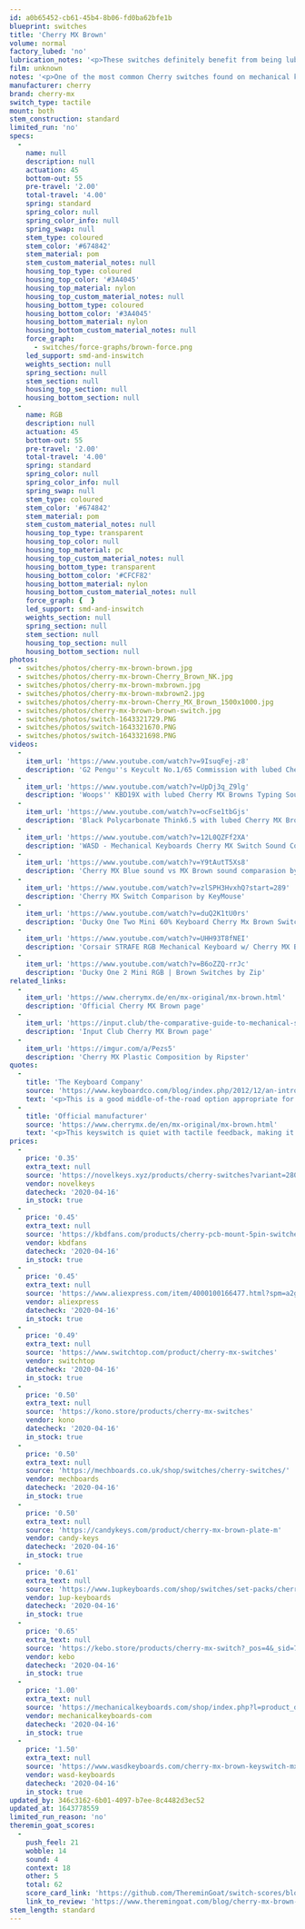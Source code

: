 ```yaml
---
id: a0b65452-cb61-45b4-8b06-fd0ba62bfe1b
blueprint: switches
title: 'Cherry MX Brown'
volume: normal
factory_lubed: 'no'
lubrication_notes: '<p>These switches definitely benefit from being lubed. Check out the sound test videos for demonstrations.</p>'
film: unknown
notes: '<p>One of the most common Cherry switches found on mechanical keyboards. A great tactile starter switch.</p><p>They are relatively light, gently tactile, and somewhat quiet.</p><p>Although many people find them just fine for gaming, some don&#8217;t like the fact that the release point is above the actuation point. This can cause some trouble with double-tapping.</p>'
manufacturer: cherry
brand: cherry-mx
switch_type: tactile
mount: both
stem_construction: standard
limited_run: 'no'
specs:
  -
    name: null
    description: null
    actuation: 45
    bottom-out: 55
    pre-travel: '2.00'
    total-travel: '4.00'
    spring: standard
    spring_color: null
    spring_color_info: null
    spring_swap: null
    stem_type: coloured
    stem_color: '#674842'
    stem_material: pom
    stem_custom_material_notes: null
    housing_top_type: coloured
    housing_top_color: '#3A4045'
    housing_top_material: nylon
    housing_top_custom_material_notes: null
    housing_bottom_type: coloured
    housing_bottom_color: '#3A4045'
    housing_bottom_material: nylon
    housing_bottom_custom_material_notes: null
    force_graph:
      - switches/force-graphs/brown-force.png
    led_support: smd-and-inswitch
    weights_section: null
    spring_section: null
    stem_section: null
    housing_top_section: null
    housing_bottom_section: null
  -
    name: RGB
    description: null
    actuation: 45
    bottom-out: 55
    pre-travel: '2.00'
    total-travel: '4.00'
    spring: standard
    spring_color: null
    spring_color_info: null
    spring_swap: null
    stem_type: coloured
    stem_color: '#674842'
    stem_material: pom
    stem_custom_material_notes: null
    housing_top_type: transparent
    housing_top_color: null
    housing_top_material: pc
    housing_top_custom_material_notes: null
    housing_bottom_type: transparent
    housing_bottom_color: '#CFCF82'
    housing_bottom_material: nylon
    housing_bottom_custom_material_notes: null
    force_graph: {  }
    led_support: smd-and-inswitch
    weights_section: null
    spring_section: null
    stem_section: null
    housing_top_section: null
    housing_bottom_section: null
photos:
  - switches/photos/cherry-mx-brown-brown.jpg
  - switches/photos/cherry-mx-brown-Cherry_Brown_NK.jpg
  - switches/photos/cherry-mx-brown-mxbrown.jpg
  - switches/photos/cherry-mx-brown-mxbrown2.jpg
  - switches/photos/cherry-mx-brown-Cherry_MX_Brown_1500x1000.jpg
  - switches/photos/cherry-mx-brown-brown-switch.jpg
  - switches/photos/switch-1643321729.PNG
  - switches/photos/switch-1643321670.PNG
  - switches/photos/switch-1643321698.PNG
videos:
  -
    item_url: 'https://www.youtube.com/watch?v=9IsuqFej-z8'
    description: 'G2 Pengu''s Keycult No.1/65 Commission with lubed Cherry MX Browns Typing Sounds ASMR by Taeha Types'
  -
    item_url: 'https://www.youtube.com/watch?v=UpDj3q_Z9lg'
    description: 'Woops'' KBD19X with lubed Cherry MX Browns Typing Sounds ASMR by Taeha Types'
  -
    item_url: 'https://www.youtube.com/watch?v=ocFse1tbGjs'
    description: 'Black Polycarbonate Think6.5 with lubed Cherry MX Browns Typing Sounds ASMR by Taeha Types'
  -
    item_url: 'https://www.youtube.com/watch?v=12L0QZFf2XA'
    description: 'WASD - Mechanical Keyboards Cherry MX Switch Sound Comparison 2017 by  wasdkeyboards'
  -
    item_url: 'https://www.youtube.com/watch?v=Y9tAutT5Xs8'
    description: 'Cherry MX Blue sound vs MX Brown sound comparasion by Andri Rachman'
  -
    item_url: 'https://www.youtube.com/watch?v=zlSPH3HvxhQ?start=289'
    description: 'Cherry MX Switch Comparison by KeyMouse'
  -
    item_url: 'https://www.youtube.com/watch?v=duQ2K1tU0rs'
    description: 'Ducky One Two Mini 60% Keyboard Cherry Mx Brown Switches: Sound Test ( Tfue''s Keyboard ) by Toops Gaming'
  -
    item_url: 'https://www.youtube.com/watch?v=UHH93T8fNEI'
    description: 'Corsair STRAFE RGB Mechanical Keyboard w/ Cherry MX Brown Switches REVIEW by Andrew Evans'
  -
    item_url: 'https://www.youtube.com/watch?v=B6oZZQ-rrJc'
    description: 'Ducky One 2 Mini RGB | Brown Switches by Zip'
related_links:
  -
    item_url: 'https://www.cherrymx.de/en/mx-original/mx-brown.html'
    description: 'Official Cherry MX Brown page'
  -
    item_url: 'https://input.club/the-comparative-guide-to-mechanical-switches/tactile/cherry-mx-brown/'
    description: 'Input Club Cherry MX Brown page'
  -
    item_url: 'https://imgur.com/a/Pezs5'
    description: 'Cherry MX Plastic Composition by Ripster'
quotes:
  -
    title: 'The Keyboard Company'
    source: 'https://www.keyboardco.com/blog/index.php/2012/12/an-introduction-to-cherry-mx-mechanical-switches/'
    text: '<p>This is a good middle-of-the-road option appropriate for both typing and gaming.</p>'
  -
    title: 'Official manufacturer'
    source: 'https://www.cherrymx.de/en/mx-original/mx-brown.html'
    text: '<p>This keyswitch is quiet with tactile feedback, making it perfect for accurate typing.</p>'
prices:
  -
    price: '0.35'
    extra_text: null
    source: 'https://novelkeys.xyz/products/cherry-switches?variant=28058371850333'
    vendor: novelkeys
    datecheck: '2020-04-16'
    in_stock: true
  -
    price: '0.45'
    extra_text: null
    source: 'https://kbdfans.com/products/cherry-pcb-mount-5pin-switches-10pcs?variant=21746277089328'
    vendor: kbdfans
    datecheck: '2020-04-16'
    in_stock: true
  -
    price: '0.45'
    extra_text: null
    source: 'https://www.aliexpress.com/item/4000100166477.html?spm=a2g0o.productlist.0.0.527b7cf0RT4vgN&algo_pvid=cc1bca6c-69a7-4bac-8618-e64a3c77d8df&algo_expid=cc1bca6c-69a7-4bac-8618-e64a3c77d8df-0&btsid=0ab6f82c15870503543466990e6eb8&ws_ab_test=searchweb0_0,searchweb201602_,searchweb201603_'
    vendor: aliexpress
    datecheck: '2020-04-16'
    in_stock: true
  -
    price: '0.49'
    extra_text: null
    source: 'https://www.switchtop.com/product/cherry-mx-switches'
    vendor: switchtop
    datecheck: '2020-04-16'
    in_stock: true
  -
    price: '0.50'
    extra_text: null
    source: 'https://kono.store/products/cherry-mx-switches'
    vendor: kono
    datecheck: '2020-04-16'
    in_stock: true
  -
    price: '0.50'
    extra_text: null
    source: 'https://mechboards.co.uk/shop/switches/cherry-switches/'
    vendor: mechboards
    datecheck: '2020-04-16'
    in_stock: true
  -
    price: '0.50'
    extra_text: null
    source: 'https://candykeys.com/product/cherry-mx-brown-plate-m'
    vendor: candy-keys
    datecheck: '2020-04-16'
    in_stock: true
  -
    price: '0.61'
    extra_text: null
    source: 'https://www.1upkeyboards.com/shop/switches/set-packs/cherry-mx-switch-packs/'
    vendor: 1up-keyboards
    datecheck: '2020-04-16'
    in_stock: true
  -
    price: '0.65'
    extra_text: null
    source: 'https://kebo.store/products/cherry-mx-switch?_pos=4&_sid=7370ad342&_ss=r&variant=6338323906602'
    vendor: kebo
    datecheck: '2020-04-16'
    in_stock: true
  -
    price: '1.00'
    extra_text: null
    source: 'https://mechanicalkeyboards.com/shop/index.php?l=product_detail&p=1036'
    vendor: mechanicalkeyboards-com
    datecheck: '2020-04-16'
    in_stock: true
  -
    price: '1.50'
    extra_text: null
    source: 'https://www.wasdkeyboards.com/cherry-mx-brown-keyswitch-mx1a-g1nw-tactile-bump.html'
    vendor: wasd-keyboards
    datecheck: '2020-04-16'
    in_stock: true
updated_by: 346c3162-6b01-4097-b7ee-8c4482d3ec52
updated_at: 1643778559
limited_run_reason: 'no'
theremin_goat_scores:
  -
    push_feel: 21
    wobble: 14
    sound: 4
    context: 18
    other: 5
    total: 62
    score_card_link: 'https://github.com/ThereminGoat/switch-scores/blob/master/Cherry%20MX%20Brown.pdf'
    link_to_review: 'https://www.theremingoat.com/blog/cherry-mx-brown-switch-review'
stem_length: standard
---
```

